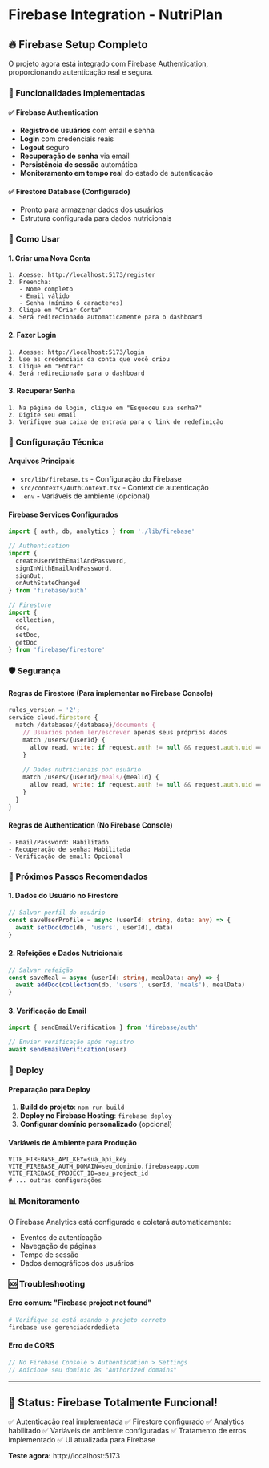 # Firebase Integration - NutriPlan

## 🔥 Firebase Setup Completo

O projeto agora está integrado com Firebase Authentication, proporcionando autenticação real e segura.

### 🚀 Funcionalidades Implementadas

#### ✅ Firebase Authentication
- **Registro de usuários** com email e senha
- **Login** com credenciais reais
- **Logout** seguro
- **Recuperação de senha** via email
- **Persistência de sessão** automática
- **Monitoramento em tempo real** do estado de autenticação

#### ✅ Firestore Database (Configurado)
- Pronto para armazenar dados dos usuários
- Estrutura configurada para dados nutricionais

### 📝 Como Usar

#### 1. **Criar uma Nova Conta**
```
1. Acesse: http://localhost:5173/register
2. Preencha:
   - Nome completo
   - Email válido
   - Senha (mínimo 6 caracteres)
3. Clique em "Criar Conta"
4. Será redirecionado automaticamente para o dashboard
```

#### 2. **Fazer Login**
```
1. Acesse: http://localhost:5173/login
2. Use as credenciais da conta que você criou
3. Clique em "Entrar"
4. Será redirecionado para o dashboard
```

#### 3. **Recuperar Senha**
```
1. Na página de login, clique em "Esqueceu sua senha?"
2. Digite seu email
3. Verifique sua caixa de entrada para o link de redefinição
```

### 🔧 Configuração Técnica

#### Arquivos Principais
- `src/lib/firebase.ts` - Configuração do Firebase
- `src/contexts/AuthContext.tsx` - Context de autenticação
- `.env` - Variáveis de ambiente (opcional)

#### Firebase Services Configurados
```typescript
import { auth, db, analytics } from './lib/firebase'

// Authentication
import { 
  createUserWithEmailAndPassword,
  signInWithEmailAndPassword,
  signOut,
  onAuthStateChanged 
} from 'firebase/auth'

// Firestore
import { 
  collection, 
  doc, 
  setDoc, 
  getDoc 
} from 'firebase/firestore'
```

### 🛡️ Segurança

#### Regras de Firestore (Para implementar no Firebase Console)
```javascript
rules_version = '2';
service cloud.firestore {
  match /databases/{database}/documents {
    // Usuários podem ler/escrever apenas seus próprios dados
    match /users/{userId} {
      allow read, write: if request.auth != null && request.auth.uid == userId;
    }
    
    // Dados nutricionais por usuário
    match /users/{userId}/meals/{mealId} {
      allow read, write: if request.auth != null && request.auth.uid == userId;
    }
  }
}
```

#### Regras de Authentication (No Firebase Console)
```
- Email/Password: Habilitado
- Recuperação de senha: Habilitada
- Verificação de email: Opcional
```

### 🎯 Próximos Passos Recomendados

#### 1. **Dados do Usuário no Firestore**
```typescript
// Salvar perfil do usuário
const saveUserProfile = async (userId: string, data: any) => {
  await setDoc(doc(db, 'users', userId), data)
}
```

#### 2. **Refeições e Dados Nutricionais**
```typescript
// Salvar refeição
const saveMeal = async (userId: string, mealData: any) => {
  await addDoc(collection(db, 'users', userId, 'meals'), mealData)
}
```

#### 3. **Verificação de Email**
```typescript
import { sendEmailVerification } from 'firebase/auth'

// Enviar verificação após registro
await sendEmailVerification(user)
```

### 🚀 Deploy

#### Preparação para Deploy
1. **Build do projeto**: `npm run build`
2. **Deploy no Firebase Hosting**: `firebase deploy`
3. **Configurar domínio personalizado** (opcional)

#### Variáveis de Ambiente para Produção
```env
VITE_FIREBASE_API_KEY=sua_api_key
VITE_FIREBASE_AUTH_DOMAIN=seu_dominio.firebaseapp.com
VITE_FIREBASE_PROJECT_ID=seu_project_id
# ... outras configurações
```

### 📊 Monitoramento

O Firebase Analytics está configurado e coletará automaticamente:
- Eventos de autenticação
- Navegação de páginas
- Tempo de sessão
- Dados demográficos dos usuários

### 🆘 Troubleshooting

#### Erro comum: "Firebase project not found"
```bash
# Verifique se está usando o projeto correto
firebase use gerenciadordedieta
```

#### Erro de CORS
```javascript
// No Firebase Console > Authentication > Settings
// Adicione seu domínio às "Authorized domains"
```

---

## 🎉 Status: Firebase Totalmente Funcional!

✅ Autenticação real implementada
✅ Firestore configurado
✅ Analytics habilitado
✅ Variáveis de ambiente configuradas
✅ Tratamento de erros implementado
✅ UI atualizada para Firebase

**Teste agora:** http://localhost:5173